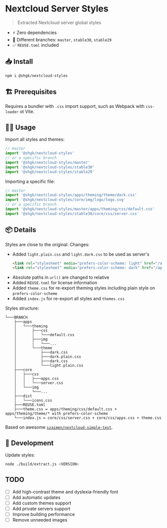 #  Nextcloud Server Styles

> Extracted Nextcloud server global styles
- ⚡ Zero dependencies
- 🌲 Different branches: `master`, `stable30`, `stable29`
- ✅ `REUSE.toml` included

## 📥 Install

```sh
npm i @shgk/nextcloud-styles
```

## 🏗️ Prerequisites

Requires a bundler with `.css` import support, such as Webpack with `css-loader` ot Vite. 

## 🧑‍💻 Usage

Import all styles and themes:

```js
// master
import '@shgk/nextcloud-styles'
// or a specific branch
import '@shgk/nextcloud-styles/master'
import '@shgk/nextcloud-styles/stable30'
import '@shgk/nextcloud-styles/stable29'
```

Importing a specific file:

```js
// master
import '@shgk/nextcloud-styles/apps/theming/theme/dark.css'
import '@shgk/nextcloud-styles/core/img/logo/logo.svg'
// or a specific branch
import '@shgk/nextcloud-styles/master/apps/theming/css/default.css'
import '@shgk/nextcloud-styles/stable30/core/css/server.css'
```

## 📦 Details

Styles are close to the original. Changes:
- Added `light.plain.css` and `light.dark.css` to be used as server's
  ```html
  <link rel="stylesheet" media="prefers-color-scheme: light" href="/apps/theming/theme/light.css?plain=1" />
  <link rel="stylesheet" media="prefers-color-scheme: dark" href="/apps/theming/theme/dark.css?plain=1" />
  ``` 
- Absolute paths in `url()` are changed to relative
- Added `REUSE.toml` for license information
- Added `theme.css` for re-export theming styles including plain style on `prefers-color-scheme`
- Added `index.js` for re-export all styles and `themes.css`

Styles structure:

```
└───BRANCH
    ├───apps
    │   └───theming
    │       ├───css
    │       │   └───default.css
    │       ├───img
    │       │   └───...
    │       └───theme
    │           ├───dark.css
    │           ├───dark.plain.css
    │           ├───dark.css
    │           └───light.plain.css
    ├───core
    │   ├───css
    │   │   ├───apps.css
    │   │   └───server.css
    │   └───img
    │       └───...
    ├───dist
    │   └───icons.css
    ├───REUSE.toml
    ├───theme.css = apps/theming/css/default.css + apps/theming/theme/* with prefers-color-scheme
    └───index.js = core/css/server.css + core/css/apps.css + theme.css
```

Based on awesome [`szaimen/nextcloud-simple-test`](https://github.com/szaimen/nextcloud-easy-test/).

## 👾 Development

Update styles:
```sh
node ./build/extract.js <VERSION>
```

## TODO

- [ ] Add high-contrast theme and dyslexia-friendly font
- [ ] Add automatic updates
- [ ] Add custom themes support
- [ ] Add private servers support
- [ ] Improve building performance
- [ ] Remove unneeded images
